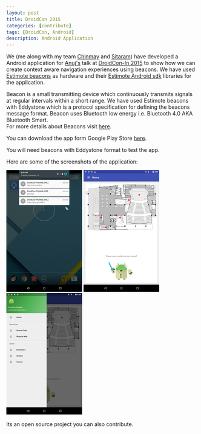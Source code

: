 ```yaml
---
layout: post
title: DroidCon 2015
categories: [contribute]
tags: [DroidCon, Android]
description: Android Application
---
```


We (me along with my team [Chinmay](http://chinmay1994.github.io/) and [Sitaram](http://sitaramshelke.github.io/)) have developed a Android application for [Anuj's](http://www.anujdeshpande.com/) talk at [DroidCon-In 2015](http://droidcon.in/) to show how we can create context aware navigation experiences using beacons. We have used [Estimote beacons](http://estimote.com/) as hardware and their [Estimote Android sdk](https://github.com/Estimote/Android-SDK) libraries for the application.

Beacon is a small transmitting device which continuously transmits signals at regular intervals within a short range. We have used Estimote beacons with Eddystone which is a protocol specification for defining the beacons message format. Beacon uses Bluetooth low energy i.e. Bluetooth 4.0 AKA Bluetooth Smart.  
For more details about Beacons visit [here](http://blog.makerville.io/building-apps-using-eddystone-part-1).

You can download the app form Google Play Store [here](https://play.google.com/store/apps/details?id=droidcon_phyweb.makerville.com.droidcon_phyweb&hl=en).

You will need beacons with Eddystone format to test the app.

Here are some of the screenshots of the application:

![](/assets/ico/droidcon1.png) ![](/assets/ico/droidcon2.png) ![](/assets/ico/droidcon3.png)

Its an open source project you can also contribute.

